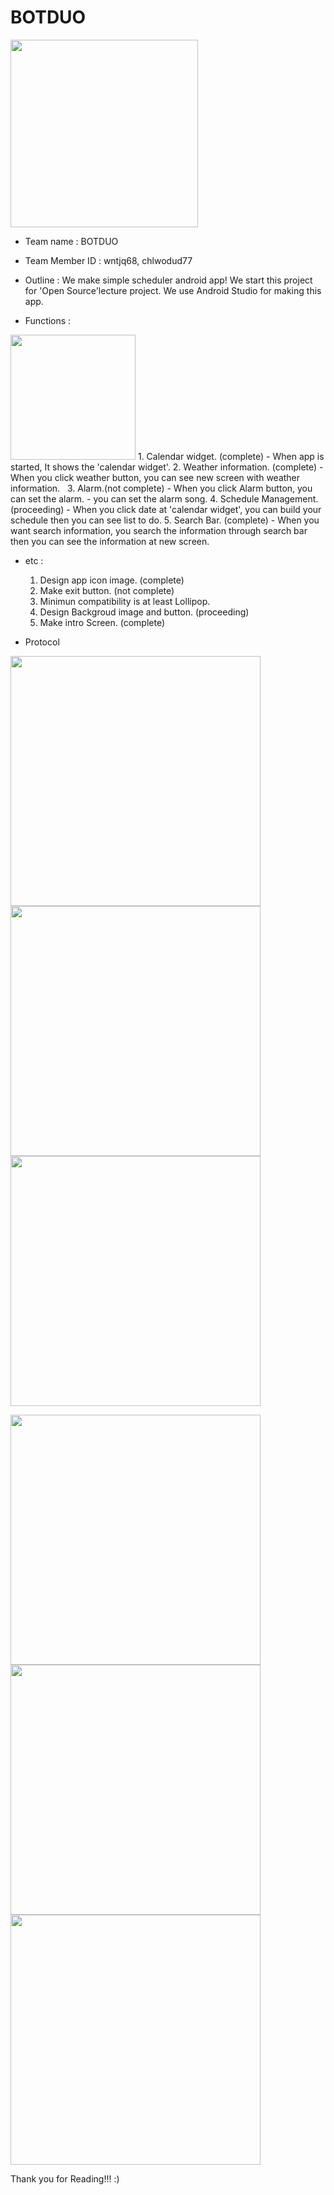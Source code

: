 # BOTDUO

<img src="http://www.nam.or.kr/wp/wp-content/uploads/2012/12/android.png" height="300">


* Team name : BOTDUO

* Team Member ID : wntjq68, chlwodud77

* Outline : 
   We make simple scheduler android app!
   We start this project for 'Open Source'lecture project.
   We use Android Studio for making this app.
   

* Functions : 


<img src="https://zonblog.com/wp-content/uploads/2016-years-calendar.jpg" height="200">
   1. Calendar widget. (complete)
     - When app is started, It shows the 'calendar widget'.  
   2. Weather information. (complete)
     - When you click weather button, you can see new screen with weather information.
   3. Alarm.(not complete)
     - When you click Alarm button, you can set the alarm.
     - you can set the alarm song.
   4. Schedule Management. (proceeding)
     - When you click date at 'calendar widget', you can build your schedule then you can see list to do.
   5. Search Bar. (complete)
     - When you want search information, you search the information through search bar then you can see the  
       information at new screen.

* etc :
    1. Design app icon image. (complete) 
    2. Make exit button.  (not complete) 
    3. Minimun compatibility is at least Lollipop.
    4. Design Backgroud image and button. (proceeding)
    5. Make intro Screen. (complete)
    
    
* Protocol

<img src ="https://github.com/wntjq68/BOTDUO/blob/master/Protocol%20picture/Screenshot_1481962664.png?raw=true" height="400"><img src ="https://github.com/wntjq68/BOTDUO/blob/master/Protocol%20picture/Screenshot_1481962697.png?raw=true" height="400"><img src ="https://github.com/wntjq68/BOTDUO/blob/master/Protocol%20picture/Screenshot_1481962703.png?raw=true" height="400">

<img src ="https://github.com/wntjq68/BOTDUO/blob/master/Protocol%20picture/Screenshot_1481962714.png?raw=true" height="400"><img src ="https://github.com/wntjq68/BOTDUO/blob/master/Protocol%20picture/Screenshot_1481962725.png?raw=true" height="400"><img src ="https://github.com/wntjq68/BOTDUO/blob/master/Protocol%20picture/Screenshot_1481962758.png?raw=true" height="400">
 
 
 Thank you for Reading!!! :)
